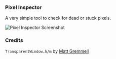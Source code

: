 ### Pixel Inspector
A very simple tool to check for dead or stuck pixels.

![Pixel Inspector Screenshot](http://mcspider.oc.tc/files/Pixel%20Inspector.png)



### Credits
`TransparentWindow.h/m` by [Matt Gremmell](http://mattgemmell.com/source/)